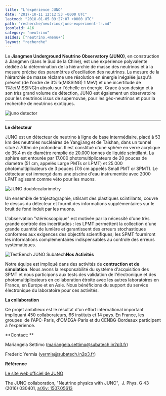 ```yaml
---
title: "L'expérience JUNO"
date: "2017-10-11 12:12:53 +0000 UTC"
lastmod: "2018-01-05 09:27:07 +0000 UTC"
path: "recherche/neutrino/juno-experiment-fr.md"
joomlaid: 416
category: "neutrino"
asides: ["neutrino.+menu+"]
layout: "recherche"
---
```

Le **Jiangmen Underground Neutrino Observatory (JUNO)**, en construction à Jiangmen (dans le Sud de la Chine), est une expérience polyvalente dédiée à la détermination de la hiérarchie de masse des neutrinos et à la mesure précise des paramètres d'oscillation des neutrinos. La mesure de la hiérarchie de masse réclame une résolution en énergie inégalée jusqu'à présent (de l'ordre de 3%!à(MISSING) 1 MeV) et une incertitude de 1%!e(MISSING)n absolu sur l'échelle en énergie. Grace à son design et à son très grand volume de détection, JUNO est également un observatoire pour les neutrinos issus de supernovae, pour les géo-neutrinos et pour la recherche de neutrinos exotiques. 

![juno detector](images/Recherche/neutrino/JUNO/juno_detector.jpg "Detecteur design: a sphere of 35 m diameter is filled with 20 000 tonnes of liquid scintillators and is immerse in a water pool. A total of 43000 photomultipliers are employed")

* * *

**Le détecteur**

JUNO est un détecteur de neutrino à ligne de base intermédiaire, placé à 53 km des neutrales nucléaires de Yangjiang et de Taishan, dans un tunnel situé à 700m de profondeur. Il est constitué d'une sphère en verre acrylique de 35.4 m de diamètre remplie de 20.000 tonnes de liquide scintillant. La sphère est entourée par 17.000 photomultiplicateurs de 20 pouces de diamètre (51 cm, appelés Large PMTs or LPMT) et 25.000 photomultiplicateurs de 3 pouces (7.6 cm appelés Small PMT or SPMT). Le détecteur est immergé dans une piscine d'eau instrumentée avec 2000 LPMT agissant comme véto pour les muons.

![JUNO doublecalorimetry](images/Recherche/neutrino/JUNO/JUNO_doublecalorimetry.png "double calorimetry concept (right) with SPMT inserted in the interspaces between and LPMTs.")

Un ensemble de trajectographie, utilsant des plastiques scintillants, couvre le dessus du détecteur et fournit des informations supplémentaires sur le bruit de fond induit par les muons.

L'observation "stéréoscopique" est motivée par la nécessité d'une très grande controle des incertitudes : les LPMT permettent la collection d'une grande quantité de lumière et garantissent des erreurs stochastiques conformes aux exigences des objectifs scientifiques; les SPMT fourniront les informations complémentaires indispensables au controle des erreurs systématiques.

![TestBench JUNO Subatech](images/Recherche/neutrino/JUNO/TestBench_JUNO_Subatech.png " Test-bench installed in SUBATECH for the validation of the electronics and the SPMT.")**Nos Activités** 

Notre équipe est impliqué dans des activités de **contruction et de simulation**. Nous avons la responsabilité du système d'acquisition des SPMT et nous participons aux tests des validation de l'électronique et des photomultiplicateurs en collaboration étroite avec les autres laboratoires en France, en Europe et en Asie. Nous bénéficions du support du service électronique du laboratoire pour ces activités.

****La collaboration****

Ce projet ambitieux est le résultat d'un effort international important  impliquant 450 collaborateurs, 66 instituts et 14 pays. En France, les groupes  de l'APC-Paris, d'OMEGA-Paris et du CENBG-Bordeaux participent à l'expérience.

**Contact: **

Mariangela Settimo ([mariangela.settimo@subatech.in2p3.fr](mailto:mariangela.settimo@subatech.in2p3.fr)) 

Frederic Yermia ([yermia@subatech.in2p3.fr](mailto:yermia@subatech.in2p3.fr)) 

****Référence****

[Le site web officiel de JUNO](http://juno.ihep.cas.cn)

The JUNO collaboration, "Neutrino physics with JUNO",  J. Phys. G 43 (2016) 030401, [arXiv: 1507.05613](https://arxiv.org/abs/1507.05613)
